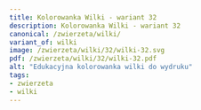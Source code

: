 ```yaml
---
title: Kolorowanka Wilki - wariant 32
description: Kolorowanka Wilki - wariant 32
canonical: /zwierzeta/wilki/
variant_of: wilki
image: /zwierzeta/wilki/32/wilki-32.svg
pdf: /zwierzeta/wilki/32/wilki-32.pdf
alt: "Edukacyjna kolorowanka wilki do wydruku"
tags:
- zwierzeta
- wilki
---
```

